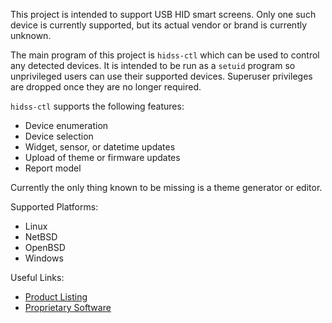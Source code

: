 This project is intended to support USB HID smart screens.
Only one such device is currently supported, but its actual
vendor or brand is currently unknown.

The main program of this project is `hidss-ctl` which can
be used to control any detected devices. It is intended to
be run as a `setuid` program so unprivileged users can use
their supported devices. Superuser privileges are dropped
once they are no longer required.

`hidss-ctl` supports the following features:
 - Device enumeration
 - Device selection
 - Widget, sensor, or datetime updates
 - Upload of theme or firmware updates
 - Report model

Currently the only thing known to be missing is a theme
generator or editor.

Supported Platforms:
 - Linux
 - NetBSD
 - OpenBSD
 - Windows

Useful Links:
 - [Product Listing](https://aliexpress.com/item/1005005632018367.html)
 - [Proprietary Software](https://smartdisplay.lanzouo.com/b04jvavkb)
